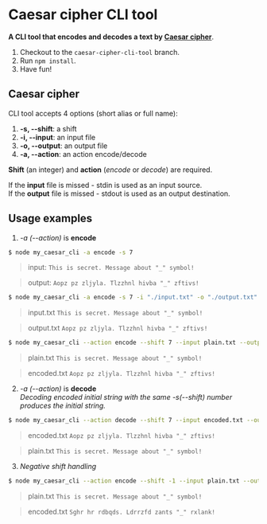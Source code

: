 # Caesar cipher CLI tool

**A CLI tool that encodes and decodes a text by [Caesar cipher](https://en.wikipedia.org/wiki/Caesar_cipher)**.

1. Checkout to the `caesar-cipher-cli-tool` branch.  
2. Run `npm install`.
3. Have fun!

## Caesar cipher

CLI tool accepts 4 options (short alias or full name):

1.  **-s, --shift**: a shift
2.  **-i, --input**: an input file
3.  **-o, --output**: an output file
4.  **-a, --action**: an action encode/decode

**Shift** (an integer) and **action** (_encode_ or _decode_) are required. 

If the **input** file is missed - stdin is used as an input source.  
If the **output** file is missed - stdout is used as an output destination.

## Usage examples
1. _-a (--action)_ is **encode**

```bash
$ node my_caesar_cli -a encode -s 7
```
> input:
> `This is secret. Message about "_" symbol!`

> output:
> `Aopz pz zljyla. Tlzzhnl hivba "_" zftivs!`

```bash
$ node my_caesar_cli -a encode -s 7 -i "./input.txt" -o "./output.txt"
```
> input.txt
> `This is secret. Message about "_" symbol!`

> output.txt
> `Aopz pz zljyla. Tlzzhnl hivba "_" zftivs!`

```bash
$ node my_caesar_cli --action encode --shift 7 --input plain.txt --output encoded.txt
```
> plain.txt
> `This is secret. Message about "_" symbol!`

> encoded.txt
> `Aopz pz zljyla. Tlzzhnl hivba "_" zftivs!`

2. _-a (--action)_ is **decode**  
_Decoding encoded initial string with the same -s(--shift) number produces the initial string._

```bash
$ node my_caesar_cli --action decode --shift 7 --input encoded.txt --output plain.txt
```

> encoded.txt
> `Aopz pz zljyla. Tlzzhnl hivba "_" zftivs!`

> plain.txt
> `This is secret. Message about "_" symbol!`

3. _Negative shift handling_

```bash
$ node my_caesar_cli --action encode --shift -1 --input plain.txt --output encoded.txt
```

> plain.txt
> `This is secret. Message about "_" symbol!`

> encoded.txt
> `Sghr hr rdbqds. Ldrrzfd zants "_" rxlank!`

